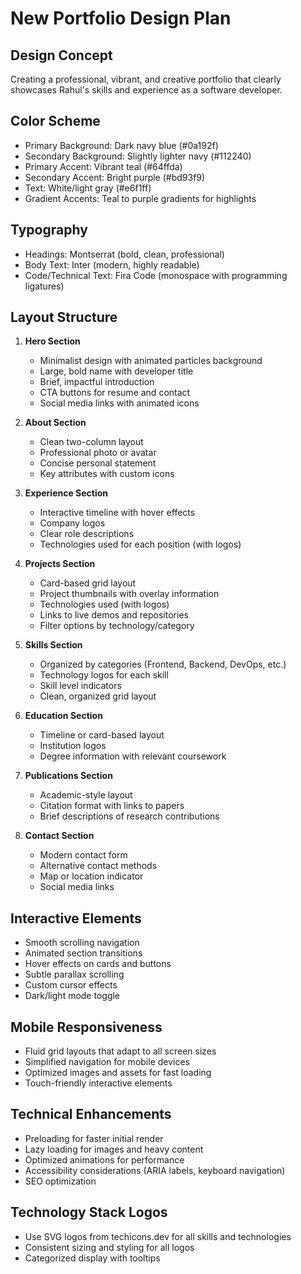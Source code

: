 # New Portfolio Design Plan

## Design Concept
Creating a professional, vibrant, and creative portfolio that clearly showcases Rahul's skills and experience as a software developer.

## Color Scheme
- Primary Background: Dark navy blue (#0a192f)
- Secondary Background: Slightly lighter navy (#112240)
- Primary Accent: Vibrant teal (#64ffda)
- Secondary Accent: Bright purple (#bd93f9)
- Text: White/light gray (#e6f1ff)
- Gradient Accents: Teal to purple gradients for highlights

## Typography
- Headings: Montserrat (bold, clean, professional)
- Body Text: Inter (modern, highly readable)
- Code/Technical Text: Fira Code (monospace with programming ligatures)

## Layout Structure
1. **Hero Section**
   - Minimalist design with animated particles background
   - Large, bold name with developer title
   - Brief, impactful introduction
   - CTA buttons for resume and contact
   - Social media links with animated icons

2. **About Section**
   - Clean two-column layout
   - Professional photo or avatar
   - Concise personal statement
   - Key attributes with custom icons

3. **Experience Section**
   - Interactive timeline with hover effects
   - Company logos
   - Clear role descriptions
   - Technologies used for each position (with logos)

4. **Projects Section**
   - Card-based grid layout
   - Project thumbnails with overlay information
   - Technologies used (with logos)
   - Links to live demos and repositories
   - Filter options by technology/category

5. **Skills Section**
   - Organized by categories (Frontend, Backend, DevOps, etc.)
   - Technology logos for each skill
   - Skill level indicators
   - Clean, organized grid layout

6. **Education Section**
   - Timeline or card-based layout
   - Institution logos
   - Degree information with relevant coursework

7. **Publications Section**
   - Academic-style layout
   - Citation format with links to papers
   - Brief descriptions of research contributions

8. **Contact Section**
   - Modern contact form
   - Alternative contact methods
   - Map or location indicator
   - Social media links

## Interactive Elements
- Smooth scrolling navigation
- Animated section transitions
- Hover effects on cards and buttons
- Subtle parallax scrolling
- Custom cursor effects
- Dark/light mode toggle

## Mobile Responsiveness
- Fluid grid layouts that adapt to all screen sizes
- Simplified navigation for mobile devices
- Optimized images and assets for fast loading
- Touch-friendly interactive elements

## Technical Enhancements
- Preloading for faster initial render
- Lazy loading for images and heavy content
- Optimized animations for performance
- Accessibility considerations (ARIA labels, keyboard navigation)
- SEO optimization

## Technology Stack Logos
- Use SVG logos from techicons.dev for all skills and technologies
- Consistent sizing and styling for all logos
- Categorized display with tooltips
